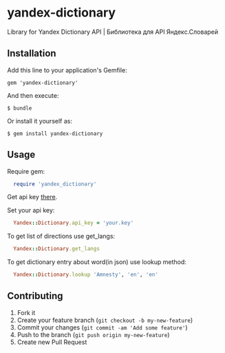 yandex-dictionary
=================

Library for Yandex Dictionary API | Библиотека для API Яндекс.Словарей

## Installation

Add this line to your application's Gemfile:

    gem 'yandex-dictionary'

And then execute:

    $ bundle

Or install it yourself as:

    $ gem install yandex-dictionary

## Usage

Require gem:

```ruby
  require 'yandex_dictionary'
```

Get api key [there](http://api.yandex.ru/key/form.xml?service=dict).

Set your api key:

```ruby
  Yandex::Dictionary.api_key = 'your.key'
```

To get list of directions use get_langs:

```ruby
  Yandex::Dictionary.get_langs
```
To get dictionary entry about word(in json) use lookup method:

```ruby
  Yandex::Dictionary.lookup 'Amnesty', 'en', 'en'
```

## Contributing

1. Fork it
2. Create your feature branch (`git checkout -b my-new-feature`)
3. Commit your changes (`git commit -am 'Add some feature'`)
4. Push to the branch (`git push origin my-new-feature`)
5. Create new Pull Request
